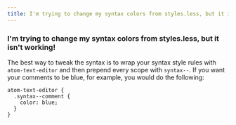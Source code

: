 ```yaml
---
title: I'm trying to change my syntax colors from styles.less, but it isn't working!
---
```

### I'm trying to change my syntax colors from styles.less, but it isn't working!

The best way to tweak the syntax is to wrap your syntax style rules with `atom-text-editor` and then prepend every scope with `syntax--`. If you want your comments to be blue, for example, you would do the following:

```less
atom-text-editor {
  .syntax--comment {
    color: blue;
  }
}
```
